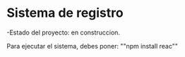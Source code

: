 <h1> Sistema de registro</h1>

-Estado del proyecto: en construccion.

Para ejecutar el sistema, debes poner:
""npm install reac""

